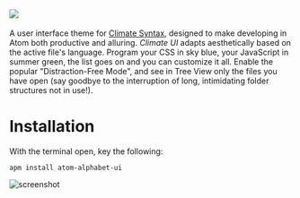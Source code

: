 ![](https://raw.githubusercontent.com/jmcalaway/atom-alphabet-ui/master/climate-header.png)
---

A user interface theme for [Climate Syntax](https://github.com/jmcalaway/atom-alphabet-syntax), designed to make developing in Atom both productive and alluring. *Climate UI* adapts aesthetically based on the active file's language. Program your CSS in sky blue, your JavaScript in summer green, the list goes on and you can customize it all. Enable the popular "Distraction-Free Mode", and see in Tree View only the files you have open (say goodbye to the interruption of long, intimidating folder structures not in use!).

# Installation
With the terminal open, key the following:

```shell
apm install atom-alphabet-ui
```

![screenshot](screenshot-here.png)